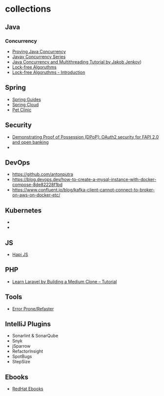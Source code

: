 # collections

## Java
### Concurrency
- [Proving Java Concurrency](https://github.com/oldratlee/fucking-java-concurrency)
- [Javav Concurrency Series](https://www.baeldung.com/java-concurrency)
- [Java Concurrency and Multithreading Tutorial by Jakob Jenkov](https://jenkov.com/tutorials/java-concurrency/index.html))
- [Lock-free Algoruthms](https://www.1024cores.net/home/lock-free-algorithms)
- [Lock-free Algoruthms - Introduction](https://news.ycombinator.com/item?id=35684232)

## Spring
- [Spring Guides](https://github.com/spring-guides)
- [Spring Cloud](https://github.com/spring-cloud)
- [Pet Clinic](https://spring-petclinic.github.io/)

## Security
- [Demonstrating Proof of Possession (DPoP): OAuth2 security for FAPI 2.0 and open banking](https://tyk.io/blog/demonstrating-proof-of-possession-dpop-oauth2-security-for-fapi-2-0-and-open-banking/)
- 

## DevOps
- https://github.com/antonputra
- https://blog.devops.dev/how-to-create-a-mysql-instance-with-docker-compose-8de82228f1bd
- https://www.confluent.io/blog/kafka-client-cannot-connect-to-broker-on-aws-on-docker-etc/

## Kubernetes
-
-

## JS
- [Hapi JS](https://hapi.dev/)

## PHP
- [Learn Laravel by Building a Medium Clone – Tutorial](https://www.youtube.com/watch?v=MG1kt_wiIz0)

## Tools
- [Error Prone/Refaster](https://errorprone.info/index)

## IntelliJ Plugins
- Sonarlint & SonarQube
- Snyk
- jSparrow
- RefactorInsight
- SpotBugs
- StepSize

## Ebooks
- [RedHat Ebooks](https://developers.redhat.com/e-books/)
